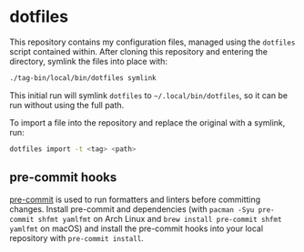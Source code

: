 # dotfiles

This repository contains my configuration files, managed using the `dotfiles`
script contained within. After cloning this repository and entering the
directory, symlink the files into place with:

```bash
./tag-bin/local/bin/dotfiles symlink
```

This initial run will symlink `dotfiles` to `~/.local/bin/dotfiles`, so it can
be run without using the full path.

To import a file into the repository and replace the original with a symlink,
run:

```bash
dotfiles import -t <tag> <path>
```

## pre-commit hooks

[pre-commit] is used to run formatters and linters before committing changes.
Install pre-commit and dependencies (with `pacman -Syu pre-commit shfmt yamlfmt`
on Arch Linux and `brew install pre-commit shfmt yamlfmt` on macOS) and install
the pre-commit hooks into your local repository with `pre-commit install`.

[pre-commit]: https://pre-commit.com/
